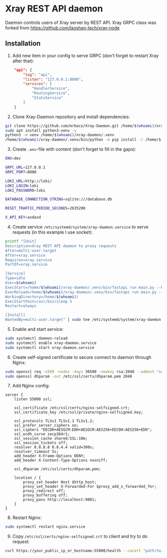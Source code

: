 # Xray REST API daemon

Daemon controls users of Xray server by REST API. Xray GRPC class was forked from https://github.com/laoshan-tech/xray-node

## Installation

1. Add new item in your config to serve GRPC (don't forget to restart Xray after that):
```json
	"api": {
		"tag": "api",
		"listen": "127.0.0.1:8000",
		"services": [
			"HandlerService",
			"RoutingService",
			"StatsService"
		]
	}
```

2. Clone Xray-Daemon repository and install dependencies:
```bash
git clone https://github.com/mrbaco/Xray-Daemon.git /home/$(whoami)/xray-daemon
sudo apt install python3-venv -y
python3 -m venv /home/$(whoami)/xray-daemon/.venv
/home/$(whoami)/xray-daemon/.venv/bin/python -m pip install -r /home/$(whoami)/xray-daemon/requirements.txt
```

3. Create `.env`-file with content (don't forget to fill in the gaps):
```bash
ENV=dev

GRPC_URL=127.0.0.1
GRPC_PORT=8000

LOKI_URL=http://loki/
LOKI_LOGIN=loki
LOKI_PASSWORD=loki

DATABASE_CONNECTION_STRING=sqlite:///database.db

RESET_TRAFFIC_PERIOD_SECONDS=2635200

X_API_KEY=asdasd
```

4. Create service `/etc/systemd/system/xray-daemon.service` to serve requests (in this example I use socket):
```bash
printf "[Unit]
Description=Xray REST API daemon to proxy requests
After=multi-user.target
After=xray.service
Requires=xray.service
PartOf=xray.service

[Service]
Type=idle
User=$(whoami)
ExecStart=/home/$(whoami)/xray-daemon/.venv/bin/fastapi run main.py --host=127.0.0.1 --port=9001
ExecReload=/home/$(whoami)/xray-daemon/.venv/bin/fastapi run main.py --host=127.0.0.1 --port=9001
WorkingDirectory=/home/$(whoami)/
ExecStartPost=/usr/bin/sleep 5
Restart=always

[Install]
WantedBy=multi-user.target" | sudo tee /etc/systemd/system/xray-daemon.service
```

5. Enable and start service:
```bash
sudo systemctl daemon-reload
sudo systemctl enable xray-daemon.service
sudo systemctl start xray-daemon.service
```

6. Create self-signed certificate to secure connect to daemon through Nginx:
```bash
sudo openssl req -x509 -nodes -days 36500 -newkey rsa:2048 --addext "subjectAltName=IP:your_public_ip_or_hostname" -keyout /etc/ssl/private/nginx-selfsigned.key -out /etc/ssl/certs/nginx-selfsigned.crt -batch
sudo openssl dhparam -out /etc/ssl/certs/dhparam.pem 2048
```

7. Add Nginx config:
```
server {
    listen 55000 ssl;

    ssl_certificate /etc/ssl/certs/nginx-selfsigned.crt;
	ssl_certificate_key /etc/ssl/private/nginx-selfsigned.key;

	ssl_protocols TLSv1 TLSv1.1 TLSv1.2;
	ssl_prefer_server_ciphers on;
	ssl_ciphers "EECDH+AESGCM:EDH+AESGCM:AES256+EECDH:AES256+EDH";
	ssl_ecdh_curve secp384r1;
	ssl_session_cache shared:SSL:10m;
	ssl_session_tickets off;
	resolver 8.8.8.8 8.8.4.4 valid=300s;
	resolver_timeout 5s;
	add_header X-Frame-Options DENY;
	add_header X-Content-Type-Options nosniff;

	ssl_dhparam /etc/ssl/certs/dhparam.pem;

    location / {
        proxy_set_header Host $http_host;
        proxy_set_header X-Forwarded-For $proxy_add_x_forwarded_for;
        proxy_redirect off;
        proxy_buffering off;
        proxy_pass http://localhost:9001;
    }
}
```

8. Restart Nginx:
```bash
sudo systemctl restart nginx.service
```

9. Copy `/etc/ssl/certs/nginx-selfsigned.crt` to client and try to do request:
```bash
curl https://your_public_ip_or_hostname:55000/health --cacert "path/to/nginx-selfsigned.crt"
```
